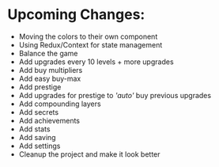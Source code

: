 # Upcoming Changes:

- Moving the colors to their own component
- Using Redux/Context for state management
- Balance the game
- Add upgrades every 10 levels + more upgrades
- Add buy multipliers
- Add easy buy-max
- Add prestige
- Add upgrades for prestige to _'auto'_ buy previous upgrades
- Add compounding layers
- Add secrets
- Add achievements
- Add stats
- Add saving
- Add settings
- Cleanup the project and make it look better
